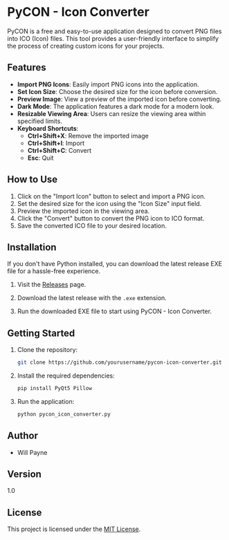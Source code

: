 # PyCON - Icon Converter

PyCON is a free and easy-to-use application designed to convert PNG files into ICO (Icon) files. This tool provides a user-friendly interface to simplify the process of creating custom icons for your projects.

## Features

- **Import PNG Icons**: Easily import PNG icons into the application.
- **Set Icon Size**: Choose the desired size for the icon before conversion.
- **Preview Image**: View a preview of the imported icon before converting.
- **Dark Mode**: The application features a dark mode for a modern look.
- **Resizable Viewing Area**: Users can resize the viewing area within specified limits.
- **Keyboard Shortcuts**:
  - **Ctrl+Shift+X**: Remove the imported image
  - **Ctrl+Shift+I**: Import
  - **Ctrl+Shift+C**: Convert
  - **Esc**: Quit

## How to Use

1. Click on the "Import Icon" button to select and import a PNG icon.
2. Set the desired size for the icon using the "Icon Size" input field.
3. Preview the imported icon in the viewing area.
4. Click the "Convert" button to convert the PNG icon to ICO format.
5. Save the converted ICO file to your desired location.

## Installation

If you don't have Python installed, you can download the latest release EXE file for a hassle-free experience.

1. Visit the [Releases](https://github.com/yourusername/pycon-icon-converter/releases) page.

2. Download the latest release with the `.exe` extension.

3. Run the downloaded EXE file to start using PyCON - Icon Converter.

## Getting Started

1. Clone the repository:

    ```bash
    git clone https://github.com/yourusername/pycon-icon-converter.git
    ```

2. Install the required dependencies:

    ```bash
    pip install PyQt5 Pillow
    ```

3. Run the application:

    ```bash
    python pycon_icon_converter.py
    ```

## Author

- Will Payne

## Version

1.0

## License

This project is licensed under the [MIT License](LICENSE).

